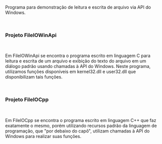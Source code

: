 Programa para demonstração de leitura e escrita de arquivo via API do Windows.

<br>

<h3>Projeto FileIOWinApi</h3>

<br>

Em FileIOWinApi se encontra o programa escrito em linguagem C para leitura e escrita de um arquivo e exibição do texto do arquivo em um diálogo padrão usando chamadas à API do Windows. Neste programa, utilizamos funções disponíveis em kernel32.dll e user32.dll que disponibilizam tais funções.

<br>

<h3>Projeto FileIOCpp</h3>

<br>

Em FileIOCpp se encontra o programa escrito em linguagem C++ que faz exatamente o mesmo, porém utilizando recursos padrão da linguagem de programação, que "por debaixo do capô", utilizam chamadas à API do Windows para realizar suas funções.
